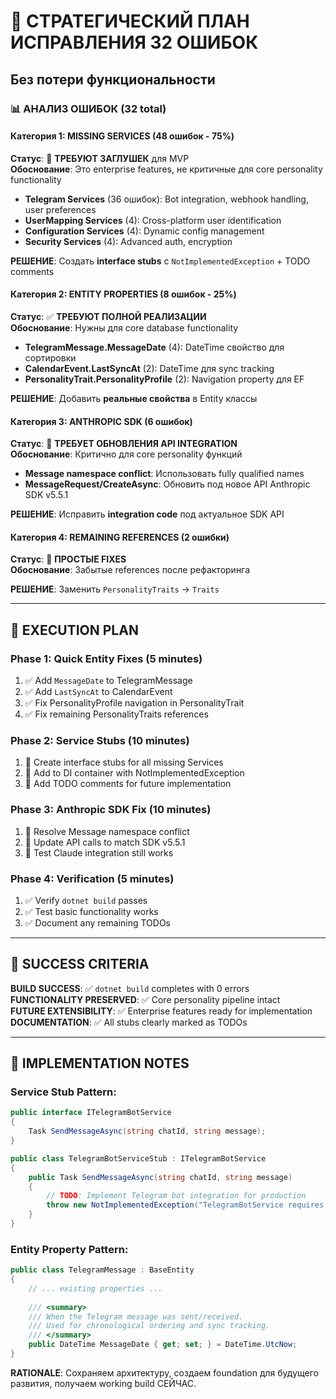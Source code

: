 # 🎯 СТРАТЕГИЧЕСКИЙ ПЛАН ИСПРАВЛЕНИЯ 32 ОШИБОК
## Без потери функциональности

### 📊 АНАЛИЗ ОШИБОК (32 total)

#### **Категория 1: MISSING SERVICES (48 ошибок - 75%)**
**Статус**: 🔧 **ТРЕБУЮТ ЗАГЛУШЕК** для MVP  
**Обоснование**: Это enterprise features, не критичные для core personality functionality

- **Telegram Services** (36 ошибок): Bot integration, webhook handling, user preferences
- **UserMapping Services** (4): Cross-platform user identification  
- **Configuration Services** (4): Dynamic config management
- **Security Services** (4): Advanced auth, encryption

**РЕШЕНИЕ**: Создать **interface stubs** с `NotImplementedException` + TODO comments

#### **Категория 2: ENTITY PROPERTIES (8 ошибок - 25%)**  
**Статус**: ✅ **ТРЕБУЮТ ПОЛНОЙ РЕАЛИЗАЦИИ**  
**Обоснование**: Нужны для core database functionality

- **TelegramMessage.MessageDate** (4): DateTime свойство для сортировки
- **CalendarEvent.LastSyncAt** (2): DateTime для sync tracking  
- **PersonalityTrait.PersonalityProfile** (2): Navigation property для EF

**РЕШЕНИЕ**: Добавить **реальные свойства** в Entity классы

#### **Категория 3: ANTHROPIC SDK (6 ошибок)**
**Статус**: 🔄 **ТРЕБУЕТ ОБНОВЛЕНИЯ API INTEGRATION**  
**Обоснование**: Критично для core personality функций

- **Message namespace conflict**: Использовать fully qualified names
- **MessageRequest/CreateAsync**: Обновить под новое API Anthropic SDK v5.5.1

**РЕШЕНИЕ**: Исправить **integration code** под актуальное SDK API

#### **Категория 4: REMAINING REFERENCES (2 ошибки)**
**Статус**: 🔧 **ПРОСТЫЕ FIXES**  
**Обоснование**: Забытые references после рефакторинга

**РЕШЕНИЕ**: Заменить `PersonalityTraits` → `Traits`

---

## 🚀 EXECUTION PLAN

### **Phase 1: Quick Entity Fixes (5 minutes)**
1. ✅ Add `MessageDate` to TelegramMessage  
2. ✅ Add `LastSyncAt` to CalendarEvent
3. ✅ Fix PersonalityProfile navigation in PersonalityTrait
4. ✅ Fix remaining PersonalityTraits references

### **Phase 2: Service Stubs (10 minutes)**  
1. 🔧 Create interface stubs for all missing Services
2. 🔧 Add to DI container with NotImplementedException
3. 🔧 Add TODO comments for future implementation

### **Phase 3: Anthropic SDK Fix (10 minutes)**
1. 🔄 Resolve Message namespace conflict
2. 🔄 Update API calls to match SDK v5.5.1  
3. 🔄 Test Claude integration still works

### **Phase 4: Verification (5 minutes)**
1. ✅ Verify `dotnet build` passes
2. ✅ Test basic functionality works
3. ✅ Document any remaining TODOs

---

## 🎯 SUCCESS CRITERIA

**BUILD SUCCESS**: ✅ `dotnet build` completes with 0 errors  
**FUNCTIONALITY PRESERVED**: ✅ Core personality pipeline intact  
**FUTURE EXTENSIBILITY**: ✅ Enterprise features ready for implementation  
**DOCUMENTATION**: ✅ All stubs clearly marked as TODOs

---

## 📝 IMPLEMENTATION NOTES

### **Service Stub Pattern:**
```csharp
public interface ITelegramBotService  
{
    Task SendMessageAsync(string chatId, string message);
}

public class TelegramBotServiceStub : ITelegramBotService
{
    public Task SendMessageAsync(string chatId, string message)
    {
        // TODO: Implement Telegram bot integration for production
        throw new NotImplementedException("TelegramBotService requires implementation");
    }
}
```

### **Entity Property Pattern:**
```csharp  
public class TelegramMessage : BaseEntity
{
    // ... existing properties ...
    
    /// <summary>
    /// When the Telegram message was sent/received.
    /// Used for chronological ordering and sync tracking.  
    /// </summary>
    public DateTime MessageDate { get; set; } = DateTime.UtcNow;
}
```

**RATIONALE**: Сохраняем архитектуру, создаем foundation для будущего развития, получаем working build СЕЙЧАС.